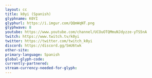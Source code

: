 ```yaml
---
layout: cc
title: k0yi (Spanish)
glyphname: K0YI
glyphurl: https://i.imgur.com/QQmWqNT.png
glyphwave: 8
youtube: https://www.youtube.com/channel/UCOuOTQMmuNJdyzze-yTS5nA
twitch: https://www.twitch.tv/k0yi
twitter: https://twitter.com/twitch_k0yi
discord: https://discord.gg/SmU6twk
other-site: 
primary-language: Spanish
global-glyph-code: 
currently-partnered: 
stream-currency-needed-for-glyph: 
---
```


